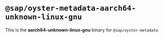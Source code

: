 # `@sap/oyster-metadata-aarch64-unknown-linux-gnu`

This is the **aarch64-unknown-linux-gnu** binary for `@sap/oyster-metadata`
